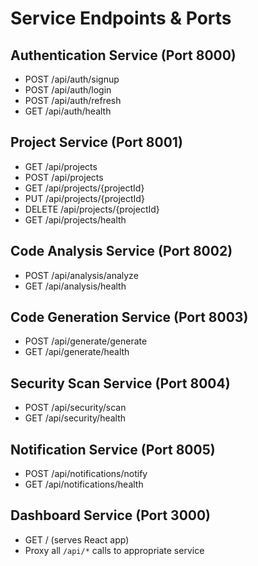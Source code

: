 # Service Endpoints & Ports

## Authentication Service (Port 8000)
- POST /api/auth/signup
- POST /api/auth/login
- POST /api/auth/refresh
- GET  /api/auth/health

## Project Service (Port 8001)
- GET    /api/projects
- POST   /api/projects
- GET    /api/projects/{projectId}
- PUT    /api/projects/{projectId}
- DELETE /api/projects/{projectId}
- GET    /api/projects/health

## Code Analysis Service (Port 8002)
- POST /api/analysis/analyze
- GET  /api/analysis/health

## Code Generation Service (Port 8003)
- POST /api/generate/generate
- GET  /api/generate/health

## Security Scan Service (Port 8004)
- POST /api/security/scan
- GET  /api/security/health

## Notification Service (Port 8005)
- POST /api/notifications/notify
- GET  /api/notifications/health

## Dashboard Service (Port 3000)
- GET /               (serves React app)
- Proxy all `/api/*` calls to appropriate service
